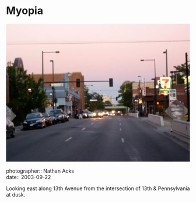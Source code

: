 # Myopia

![Looking east along 13th Avenue in Denver at dusk](assets/2003-09-22-myopia.webp)

photographer:: Nathan Acks  
date:: 2003-09-22

Looking east along 13th Avenue from the intersection of 13th & Pennsylvania at dusk.
